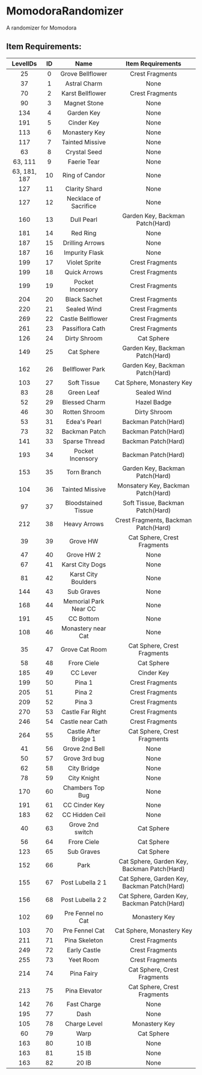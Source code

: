 # MomodoraRandomizer
 A randomizer for Momodora

## Item Requirements:

| **LevelIDs** | **ID** |  **Name**             | **Item Requirements**                       |
| :---------:  |:-----: | :----:                | :---------------:                           |
| 25           | 0      | Grove Bellflower      | Crest Fragments                             |
| 37           | 1      | Astral Charm          | None                                        |
| 70           | 2      | Karst Bellflower      | Crest Fragments                             |
| 90           | 3      | Magnet Stone          | None                                        |
| 134          | 4      | Garden Key            | None                                        |
| 191          | 5      | Cinder Key            | None                                        |
| 113          | 6      | Monastery Key         | None                                        |
| 117          | 7      | Tainted Missive       | None                                        |
| 63           | 8      | Crystal Seed          | None                                        |
| 63, 111      | 9      | Faerie Tear           | None                                        |
| 63, 181, 187 | 10     | Ring of Candor        | None                                        |
| 127          | 11     | Clarity Shard         | None                                        |
| 127          | 12     | Necklace of Sacrifice | None                                        |
| 160          | 13     | Dull Pearl            | Garden Key, Backman Patch(Hard)             |
| 181          | 14     | Red Ring              | None                                        |
| 187          | 15     | Drilling Arrows       | None                                        |
| 187          | 16     | Impurity Flask        | None                                        |
| 199          | 17     | Violet Sprite         | Crest Fragments                             |
| 199          | 18     | Quick Arrows          | Crest Fragments                             |
| 199          | 19     | Pocket Incensory      | Crest Fragments                             |
| 204          | 20     | Black Sachet          | Crest Fragments                             |
| 220          | 21     | Sealed Wind           | Crest Fragments                             |
| 269          | 22     | Castle Bellflower     | Crest Fragments                             |
| 261          | 23     | Passiflora Cath       | Crest Fragments                             |
| 126          | 24     | Dirty Shroom          | Cat Sphere                                  |
| 149          | 25     | Cat Sphere            | Garden Key, Backman Patch(Hard)             |
| 162          | 26     | Bellflower Park       | Garden Key, Backman Patch(Hard)             |
| 103          | 27     | Soft Tissue           | Cat Sphere, Monastery Key                   |
| 83           | 28     | Green Leaf            | Sealed Wind                                 |
| 52           | 29     | Blessed Charm         | Hazel Badge                                 |
| 46           | 30     | Rotten Shroom         | Dirty Shroom                                |
| 53           | 31     | Edea's Pearl          | Backman Patch(Hard)                         |
| 73           | 32     | Backman Patch         | Backman Patch(Hard)                         |
| 141          | 33     | Sparse Thread         | Backman Patch(Hard)                         |
| 193          | 34     | Pocket Incensory      | Backman Patch(Hard)                         |
| 153          | 35     | Torn Branch           | Garden Key, Backman Patch(Hard)             |
| 104          | 36     | Tainted Missive       | Monsatery Key, Backman Patch(Hard)          |
| 97           | 37     | Bloodstained Tissue   | Soft Tissue, Backman Patch(Hard)            |
| 212          | 38     | Heavy Arrows          | Crest Fragments, Backman Patch(Hard)        |
| 39           | 39     | Grove HW              | Cat Sphere, Crest Fragments                 |
| 47           | 40     | Grove HW 2            | None                                        |
| 67           | 41     | Karst City Dogs       | None                                        |
| 81           | 42     | Karst City Boulders   | None                                        |
| 144          | 43     | Sub Graves            | None                                        |
| 168          | 44     | Memorial Park Near CC | None                                        |
| 191          | 45     | CC Bottom             | None                                        |
| 108          | 46     | Monastery near Cat    | None                                        |
| 35           | 47     | Grove Cat Room        | Cat Sphere, Crest Fragments                 |
| 58           | 48     | Frore Ciele           | Cat Sphere                                  |
| 185          | 49     | CC Lever              | Cinder Key                                  |
| 199          | 50     | Pina 1                | Crest Fragments                             |
| 205          | 51     | Pina 2                | Crest Fragments                             |
| 209          | 52     | Pina 3                | Crest Fragments                             |
| 270          | 53     | Castle Far Right      | Crest Fragments                             |
| 246          | 54     | Castle near Cath      | Crest Fragments                             |
| 264          | 55     | Castle After Bridge 1 | Cat Sphere, Crest Fragments                 |
| 41           | 56     | Grove 2nd Bell        | None                                        |
| 50           | 57     | Grove 3rd bug         | None                                        |
| 62           | 58     | City Bridge           | None                                        |
| 78           | 59     | City Knight           | None                                        |
| 170          | 60     | Chambers Top Bug      | None                                        |
| 191          | 61     | CC Cinder Key         | None                                        |
| 183          | 62     | CC Hidden Ceil        | None                                        |
| 40           | 63     | Grove 2nd switch      | Cat Sphere                                  |
| 56           | 64     | Frore Ciele           | Cat Sphere                                  |
| 123          | 65     | Sub Graves            | Cat Sphere                                  |
| 152          | 66     | Park                  | Cat Sphere, Garden Key, Backman Patch(Hard) |
| 155          | 67     | Post Lubella 2 1      | Cat Sphere, Garden Key, Backman Patch(Hard) |
| 156          | 68     | Post Lubella 2 2      | Cat Sphere, Garden Key, Backman Patch(Hard) |
| 102          | 69     | Pre Fennel no Cat     | Monastery Key                               |
| 103          | 70     | Pre Fennel Cat        | Cat Sphere, Monastery Key                   |
| 211          | 71     | Pina Skeleton         | Crest Fragments                             |
| 249          | 72     | Early Castle          | Crest Fragments                             |
| 255          | 73     | Yeet Room             | Crest Fragments                             |
| 214          | 74     | Pina Fairy            | Cat Sphere, Crest Fragments                 |
| 213          | 75     | Pina Elevator         | Cat Sphere, Crest Fragments                 |
| 142          | 76     | Fast Charge           | None                                        |
| 195          | 77     | Dash                  | None                                        |
| 105          | 78     | Charge Level          | Monastery Key                               |
| 60           | 79     | Warp                  | Cat Sphere                                  |
| 163          | 80     | 10 IB                 | None                                        |
| 163          | 81     | 15 IB                 | None                                        |
| 163          | 82     | 20 IB                 | None                                        |
